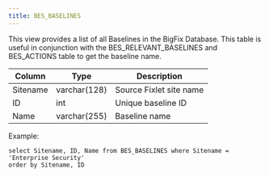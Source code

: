 ```yaml
---
title: BES_BASELINES
---
```


This view provides a list of all Baselines in the BigFix Database. This table is useful
in conjunction with the BES_RELEVANT_BASELINES and BES_ACTIONS table to
get the baseline name.

| Column        | Type           |  Description  |
| ------------- | ------------- | ----- | 
| Sitename      | varchar(128) | Source Fixlet site name |
| ID      | int | Unique baseline ID |
| Name      | varchar(255) | Baseline name |

Example:
```
select Sitename, ID, Name from BES_BASELINES where Sitename = 'Enterprise Security'
order by Sitename, ID
```

